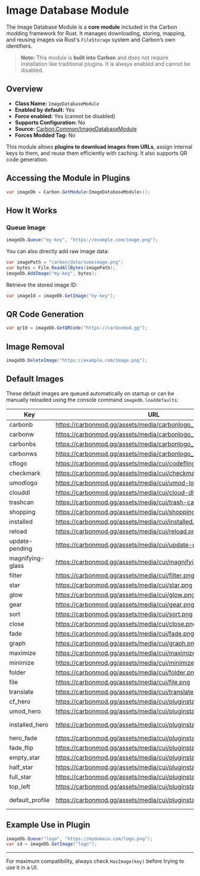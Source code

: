 # Image Database Module

The Image Database Module is a **core module** included in the Carbon modding framework for Rust. It manages downloading, storing, mapping, and reusing images via Rust's `FileStorage` system and Carbon’s own identifiers.

> **Note:** This module is **built into Carbon** and does not require installation like traditional plugins. It is always enabled and cannot be disabled.


## Overview
- **Class Name:** `ImageDatabaseModule`
- **Enabled by default:** Yes
- **Force enabled:** Yes (cannot be disabled)
- **Supports Configuration:** No
- **Source:** [Carbon.Common/ImageDatabaseModule](https://github.com/CarbonCommunity/Carbon.Common/blob/develop/src/Carbon/Modules/ImageDatabaseModule/ImageDatabaseModule.cs)
- **Forces Modded Tag:** No

This module allows **plugins to download images from URLs**, assign internal keys to them, and reuse them efficiently with caching. It also supports QR code generation.

## Accessing the Module in Plugins

```csharp
var imageDb = Carbon.GetModule<ImageDatabaseModule>();
```

## How It Works

### Queue Image

```csharp
imageDb.Queue("my-key", "https://example.com/image.png");
```

You can also directly add raw image data:

```csharp
var imagePath = "carbon/data/someimage.png";
var bytes = File.ReadAllBytes(imagePath);
imageDb.AddImage("my-key", bytes);
```

Retrieve the stored image ID:

```csharp
var imageId = imageDb.GetImage("my-key");
```

## QR Code Generation

```csharp
var qrId = imageDb.GetQRCode("https://carbonmod.gg");
```

## Image Removal

```csharp
imageDb.DeleteImage("https://example.com/image.png");
```

## Default Images

These default images are queued automatically on startup or can be manually reloaded using the console command `imagedb.loaddefaults`:

| Key | URL | IMAGE |
|-----|-----|-------|
| carbonb | https://carbonmod.gg/assets/media/carbonlogo_b.png | ![carbonb](https://carbonmod.gg/assets/media/carbonlogo_b.png) |
| carbonw | https://carbonmod.gg/assets/media/carbonlogo_w.png | ![carbonw](https://carbonmod.gg/assets/media/carbonlogo_w.png) |
| carbonbs | https://carbonmod.gg/assets/media/carbonlogo_bs.png | ![carbonbs](https://carbonmod.gg/assets/media/carbonlogo_bs.png) |
| carbonws | https://carbonmod.gg/assets/media/carbonlogo_ws.png | ![carbonws](https://carbonmod.gg/assets/media/carbonlogo_ws.png) |
| cflogo | https://carbonmod.gg/assets/media/cui/codefling-logo.png | ![cflogo](https://carbonmod.gg/assets/media/cui/codefling-logo.png) |
| checkmark | https://carbonmod.gg/assets/media/cui/checkmark.png | ![checkmark](https://carbonmod.gg/assets/media/cui/checkmark.png) |
| umodlogo | https://carbonmod.gg/assets/media/cui/umod-logo.png | ![umodlogo](https://carbonmod.gg/assets/media/cui/umod-logo.png) |
| clouddl | https://carbonmod.gg/assets/media/cui/cloud-dl.png | ![clouddl](https://carbonmod.gg/assets/media/cui/cloud-dl.png) |
| trashcan | https://carbonmod.gg/assets/media/cui/trash-can.png | ![trashcan](https://carbonmod.gg/assets/media/cui/trash-can.png) |
| shopping | https://carbonmod.gg/assets/media/cui/shopping-cart.png | ![shopping](https://carbonmod.gg/assets/media/cui/shopping-cart.png) |
| installed | https://carbonmod.gg/assets/media/cui/installed.png | ![installed](https://carbonmod.gg/assets/media/cui/installed.png) |
| reload | https://carbonmod.gg/assets/media/cui/reload.png | ![reload](https://carbonmod.gg/assets/media/cui/reload.png) |
| update-pending | https://carbonmod.gg/assets/media/cui/update-pending.png | ![update-pending](https://carbonmod.gg/assets/media/cui/update-pending.png) |
| magnifying-glass | https://carbonmod.gg/assets/media/cui/magnifying-glass.png | ![magnifying-glass](https://carbonmod.gg/assets/media/cui/magnifying-glass.png) |
| filter | https://carbonmod.gg/assets/media/cui/filter.png | ![filter](https://carbonmod.gg/assets/media/cui/filter.png) |
| star | https://carbonmod.gg/assets/media/cui/star.png | ![star](https://carbonmod.gg/assets/media/cui/star.png) |
| glow | https://carbonmod.gg/assets/media/cui/glow.png | ![glow](https://carbonmod.gg/assets/media/cui/glow.png) |
| gear | https://carbonmod.gg/assets/media/cui/gear.png | ![gear](https://carbonmod.gg/assets/media/cui/gear.png) |
| sort | https://carbonmod.gg/assets/media/cui/sort.png | ![sort](https://carbonmod.gg/assets/media/cui/sort.png) |
| close | https://carbonmod.gg/assets/media/cui/close.png | ![close](https://carbonmod.gg/assets/media/cui/close.png) |
| fade | https://carbonmod.gg/assets/media/cui/fade.png | ![fade](https://carbonmod.gg/assets/media/cui/fade.png) |
| graph | https://carbonmod.gg/assets/media/cui/graph.png | ![graph](https://carbonmod.gg/assets/media/cui/graph.png) |
| maximize | https://carbonmod.gg/assets/media/cui/maximize.png | ![maximize](https://carbonmod.gg/assets/media/cui/maximize.png) |
| minimize | https://carbonmod.gg/assets/media/cui/minimize.png | ![minimize](https://carbonmod.gg/assets/media/cui/minimize.png) |
| folder | https://carbonmod.gg/assets/media/cui/folder.png | ![folder](https://carbonmod.gg/assets/media/cui/folder.png) |
| file | https://carbonmod.gg/assets/media/cui/file.png | ![file](https://carbonmod.gg/assets/media/cui/file.png) |
| translate | https://carbonmod.gg/assets/media/cui/translate.png | ![translate](https://carbonmod.gg/assets/media/cui/translate.png) |
| cf_hero | https://carbonmod.gg/assets/media/cui/pluginstab/cf_hero.png | ![cf_hero](https://carbonmod.gg/assets/media/cui/pluginstab/cf_hero.png) |
| umod_hero | https://carbonmod.gg/assets/media/cui/pluginstab/umod_hero.png | ![umod_hero](https://carbonmod.gg/assets/media/cui/pluginstab/umod_hero.png) |
| installed_hero | https://carbonmod.gg/assets/media/cui/pluginstab/installed_hero.png | ![installed_hero](https://carbonmod.gg/assets/media/cui/pluginstab/installed_hero.png) |
| hero_fade | https://carbonmod.gg/assets/media/cui/pluginstab/hero_fade.png | ![hero_fade](https://carbonmod.gg/assets/media/cui/pluginstab/hero_fade.png) |
| fade_flip | https://carbonmod.gg/assets/media/cui/pluginstab/fade_flip.png | ![fade_flip](https://carbonmod.gg/assets/media/cui/pluginstab/fade_flip.png) |
| empty_star | https://carbonmod.gg/assets/media/cui/pluginstab/empty_star.png | ![empty_star](https://carbonmod.gg/assets/media/cui/pluginstab/empty_star.png) |
| half_star | https://carbonmod.gg/assets/media/cui/pluginstab/half_star.png | ![half_star](https://carbonmod.gg/assets/media/cui/pluginstab/half_star.png) |
| full_star | https://carbonmod.gg/assets/media/cui/pluginstab/full_star.png | ![full_star](https://carbonmod.gg/assets/media/cui/pluginstab/full_star.png) |
| top_left | https://carbonmod.gg/assets/media/cui/pluginstab/top_left.png | ![top_left](https://carbonmod.gg/assets/media/cui/pluginstab/top_left.png) |
| default_profile | https://carbonmod.gg/assets/media/cui/pluginstab/default_profile.jpg | ![default_profile](https://carbonmod.gg/assets/media/cui/pluginstab/default_profile.jpg) |

## Example Use in Plugin

```csharp
imageDb.Queue("logo", "https://mydomain.com/logo.png");
var id = imageDb.GetImage("logo");
```

---

For maximum compatibility, always check `HasImage(key)` before trying to use it in a UI.